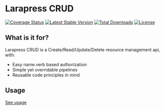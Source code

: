 # Larapress CRUD

[![Coverage Status](https://img.shields.io/codecov/c/github/peynman/larapress-crud.svg?branch=master&style=flat-square)](https://codecov.io/github/peynman/larapress-crud?branch=master)
[![Latest Stable Version](https://img.shields.io/packagist/v/peynman/larapress-crud.svg?style=flat-square)](https://packagist.org/packages/peynman/larapress-crud)
[![Total Downloads](https://img.shields.io/packagist/dt/peynman/larapress-crud.svg?style=flat-square)](https://packagist.org/packages/peynman/larapress-crud)
[![License](https://img.shields.io/packagist/l/peynman/larapress-crud.svg?style=flat-square)](https://packagist.org/packages/peynman/larapress-crud)

## What is it for?
Larapress CRUD is a Create/Read/Update/Delete resource management api, with:
* Easy name.verb based authorization
* Simple yet overridable pipelines
* Reusable code principles in mind

## Usage
[See usage](./USAGE.md)
